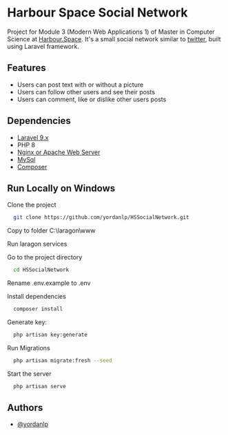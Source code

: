 
# Harbour Space Social Network

Project for Module 3 (Modern Web Applications 1) of Master in Computer Science at [Harbour.Space](https://harbour.space/).
It's a small social network similar to [twitter](https://twitter.com/), built using Laravel framework.


## Features

- Users can post text with or without a picture
- Users can follow other users and see their posts
- Users can comment, like or dislike other users posts


## Dependencies

- [Laravel 9.x](https://laravel.com/docs/9.x/installation)
- PHP 8
- [Nginx or Apache Web Server](https://laragon.org/download/index.html)
- [MySql](https://laragon.org/download/index.html)
- [Composer](https://getcomposer.org/download/)
## Run Locally on Windows

Clone the project

```bash
  git clone https://github.com/yordanlp/HSSocialNetwork.git
```

Copy to folder C:\laragon\www

Run laragon services

Go to the project directory

```bash
  cd HSSocialNetwork
```

Rename .env.example to .env

Install dependencies

```bash
  composer install
```

Generate key: 

```bash
  php artisan key:generate
```

Run Migrations

```bash
  php artisan migrate:fresh --seed
```

Start the server

```bash
  php artisan serve
```


## Authors

- [@yordanlp](https://www.github.com/yordanlp)

